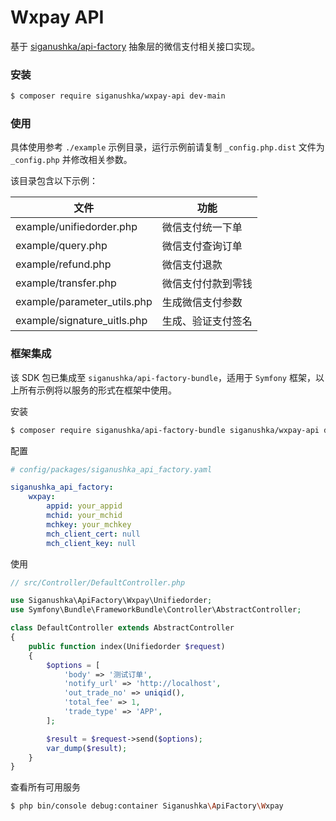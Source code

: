 # Wxpay API

基于 [siganushka/api-factory](https://github.com/siganushka/api-factory) 抽象层的微信支付相关接口实现。

### 安装

```bash
$ composer require siganushka/wxpay-api dev-main
```

### 使用

具体使用参考 `./example` 示例目录，运行示例前请复制 `_config.php.dist` 文件为 `_config.php` 并修改相关参数。

该目录包含以下示例：

| 文件 | 功能 |
| ------------ | ------------ |
| example/unifiedorder.php | 微信支付统一下单 |
| example/query.php | 微信支付查询订单 |
| example/refund.php | 微信支付退款 |
| example/transfer.php | 微信支付付款到零钱 |
| example/parameter_utils.php | 生成微信支付参数 |
| example/signature_uitls.php | 生成、验证支付签名 |

### 框架集成

该 SDK 包已集成至 `siganushka/api-factory-bundle`，适用于 `Symfony` 框架，以上所有示例将以服务的形式在框架中使用。

安装

```bash
$ composer require siganushka/api-factory-bundle siganushka/wxpay-api dev-main
```

配置

```yaml
# config/packages/siganushka_api_factory.yaml

siganushka_api_factory:
    wxpay:
        appid: your_appid
        mchid: your_mchid
        mchkey: your_mchkey
        mch_client_cert: null
        mch_client_key: null
```

使用

```php
// src/Controller/DefaultController.php

use Siganushka\ApiFactory\Wxpay\Unifiedorder;
use Symfony\Bundle\FrameworkBundle\Controller\AbstractController;

class DefaultController extends AbstractController
{
    public function index(Unifiedorder $request)
    {
        $options = [
            'body' => '测试订单',
            'notify_url' => 'http://localhost',
            'out_trade_no' => uniqid(),
            'total_fee' => 1,
            'trade_type' => 'APP',
        ];

        $result = $request->send($options);
        var_dump($result);
    }
}
```

查看所有可用服务

```bash
$ php bin/console debug:container Siganushka\ApiFactory\Wxpay
```
